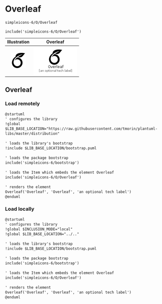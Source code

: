 # Overleaf


```text
simpleicons-6/O/Overleaf
```

```text
include('simpleicons-6/O/Overleaf')
```



| Illustration | Overleaf |
| :---: | :---: |
| ![illustration for Illustration](../../simpleicons-6/O/Overleaf.png) | ![illustration for Overleaf](../../simpleicons-6/O/Overleaf.Local.png) |




## Overleaf

### Load remotely
```plantuml
@startuml
' configures the library
!global $LIB_BASE_LOCATION="https://raw.githubusercontent.com/tmorin/plantuml-libs/master/distribution"

' loads the library's bootstrap
!include $LIB_BASE_LOCATION/bootstrap.puml

' loads the package bootstrap
include('simpleicons-6/bootstrap')

' loads the Item which embeds the element Overleaf
include('simpleicons-6/O/Overleaf')

' renders the element
Overleaf('Overleaf', 'Overleaf', 'an optional tech label')
@enduml
```

### Load locally
```plantuml
@startuml
' configures the library
!global $INCLUSION_MODE="local"
!global $LIB_BASE_LOCATION="../.."

' loads the library's bootstrap
!include $LIB_BASE_LOCATION/bootstrap.puml

' loads the package bootstrap
include('simpleicons-6/bootstrap')

' loads the Item which embeds the element Overleaf
include('simpleicons-6/O/Overleaf')

' renders the element
Overleaf('Overleaf', 'Overleaf', 'an optional tech label')
@enduml
```

